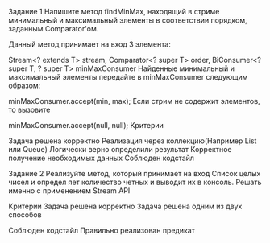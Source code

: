 Задание 1
Напишите метод findMinMax, 
находящий в стриме минимальный 
и максимальный элементы в 
соответствии порядком, заданным 
Comparator'ом.

Данный метод принимает на вход 
3 элемента:

Stream<? extends T> stream,
Comparator<? super T> order,
BiConsumer<? super T, ? super T>
minMaxConsumer
Найденные минимальный и максимальный
элементы передайте в minMaxConsumer 
следующим образом:

minMaxConsumer.accept(min, max);
Если стрим не содержит элементов, 
то вызовите

minMaxConsumer.accept(null, null);
Критерии

Задача решена корректно
Реализация через коллекцию(Например 
List или Queue)
Логически верно определили результат
Корректное получение необходимых 
данных
Соблюден кодстайл


Задание 2
Реализуйте метод, который принимает
на вход Список целых чисел и определ
яет количество четных и выводит их 
в консоль. Решать именно с применением 
Stream API

Критерии
Задача решена корректно
Задача решена одним из двух способов

Соблюден кодстайл
Правильно реализован предикат
